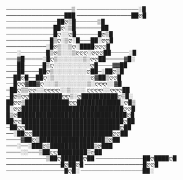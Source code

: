 ──────────────────▒
─────────────────░█
────────────────███
───────────────██ღ█
──────────────██ღ▒█──────▒█
─────────────██ღ░▒█───────██
─────────────█ღ░░ღ█──────█ღ▒█
────────────█▒ღ░▒ღ░█───██░ღღ█
───────────░█ღ▒░░▒ღ░████ღღღ█
───░───────█▒ღ▒░░░▒ღღღ░ღღღ██─────░█
───▓█─────░█ღ▒░░░░░░░▒░ღღ██─────▓█░
───██─────█▒ღ░░░░░░░░░░ღ█────▓▓██
───██────██ღ▒░░░░░░░░░ღ██─░██ღ▒█
──██ღ█──██ღ░▒░░░░░░░░░░ღ▓██▒ღღ█
──█ღღ▓██▓ღ░░░▒░░░░░░░░▒░ღღღ░░▓█
─██ღ▒▒ღღ░░ღღღღ░░▒░░░░ ღღღღ░░ღღღ██
─█ღ▒ღღ█████████ღღ▒░ღ██████████ღ▒█░
██ღღ▒████████████ღღ████████████░ღ█▒
█░ღღ████████████████████████████ღღ█
█▒ღ██████████████████████████████ღ█
██ღღ████████████████████████████ღ██
─██ღღ██████████████████████████ღ██
──░██ღღ██████████████████████ღღ██
────▓██ღ▒██████████████████▒ღ██
───░──░███ღ▒████████████▒ღ███
────░░───▒██ღღ████████▒ღ██
───────────▒██ღ██████ღ██
─────────────██ღ████ღ█
───────────────█ღ██ღ█
────────────────█ღღ█
────────────────█ღ█░
─────────────────██░
